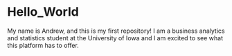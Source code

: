 # Hello_World
My name is Andrew, and this is my first repository! I am a business analytics and statistics student at the University of Iowa and I am excited to see what this platform has to offer.

